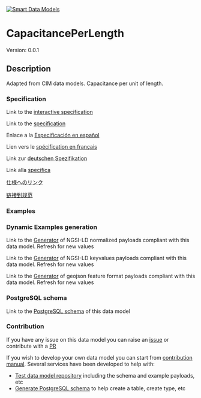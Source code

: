 [![Smart Data Models](https://smartdatamodels.org/wp-content/uploads/2022/01/SmartDataModels_logo.png "Logo")](https://smartdatamodels.org)
# CapacitancePerLength
Version: 0.0.1

## Description 

Adapted from CIM data models. Capacitance per unit of length.
### Specification

Link to the [interactive specification](https://swagger.lab.fiware.org/?url=https://smart-data-models.github.io/dataModel.EnergyCIM/CapacitancePerLength/swagger.yaml)

Link to the [specification](https://github.com/smart-data-models/dataModel.EnergyCIM/blob/master/CapacitancePerLength/doc/spec.md)

Enlace a la [Especificación en español](https://github.com/smart-data-models/dataModel.EnergyCIM/blob/master/CapacitancePerLength/doc/spec_ES.md)

Lien vers le [spécification en français](https://github.com/smart-data-models/dataModel.EnergyCIM/blob/master/CapacitancePerLength/doc/spec_FR.md)

Link zur [deutschen Spezifikation](https://github.com/smart-data-models/dataModel.EnergyCIM/blob/master/CapacitancePerLength/doc/spec_DE.md)

Link alla [specifica](https://github.com/smart-data-models/dataModel.EnergyCIM/blob/master/CapacitancePerLength/doc/spec_IT.md)

[仕様へのリンク](https://github.com/smart-data-models/dataModel.EnergyCIM/blob/master/CapacitancePerLength/doc/spec_JA.md)

[链接到规范](https://github.com/smart-data-models/dataModel.EnergyCIM/blob/master/CapacitancePerLength/doc/spec_ZH.md)
### Examples
### Dynamic Examples generation

Link to the [Generator](https://smartdatamodels.org/extra/ngsi-ld_generator.php?schemaUrl=https://raw.githubusercontent.com/smart-data-models/dataModel.EnergyCIM/master/CapacitancePerLength/schema.json&email=info@smartdatamodels.org) of NGSI-LD normalized payloads compliant with this data model. Refresh for new values

Link to the [Generator](https://smartdatamodels.org/extra/ngsi-ld_generator_keyvalues.php?schemaUrl=https://raw.githubusercontent.com/smart-data-models/dataModel.EnergyCIM/master/CapacitancePerLength/schema.json&email=info@smartdatamodels.org) of NGSI-LD keyvalues payloads compliant with this data model. Refresh for new values

Link to the [Generator](https://smartdatamodels.org/extra/geojson_features_generator.php?schemaUrl=https://raw.githubusercontent.com/smart-data-models/dataModel.EnergyCIM/master/CapacitancePerLength/schema.json&email=info@smartdatamodels.org) of geojson feature format payloads compliant with this data model. Refresh for new values
### PostgreSQL schema

Link to the [PostgreSQL schema](https://github.com/smart-data-models/dataModel.EnergyCIM/blob/master/CapacitancePerLength/schema.sql) of this data model
### Contribution

 If you have any issue on this data model you can raise an [issue](https://github.com/smart-data-models/dataModel.EnergyCIM/issues)  or contribute with a [PR](https://github.com/smart-data-models/dataModel.EnergyCIM/pulls)

 If you wish to develop your own data model you can start from [contribution manual](https://bit.ly/contribution_manual). Several services have been developed to help with: 
 - [Test data model repository](https://smartdatamodels.org/index.php/data-models-contribution-api/) including the schema and example payloads, etc
 - [Generate PostgreSQL schema](https://smartdatamodels.org/index.php/sql-service/) to help create a table, create type, etc